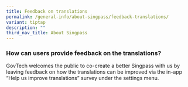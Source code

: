 ```yaml
---
title: Feedback on translations
permalink: /general-info/about-singpass/feedback-translations/
variant: tiptap
description: ""
third_nav_title: About Singpass
---
```

<h3>How can users provide feedback on the translations?</h3>
<p>GovTech welcomes the public to co-create a better Singpass with us by
leaving feedback on how the translations can be improved via the in-app
“Help us improve translations” survey under the settings menu.</p>
<p></p>